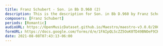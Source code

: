 ```yaml
---
title: Franz Schubert - Son. in Bb D.960 (2)
description: This is the description for Son. in Bb D.960 by Franz Schubert
composers: [Franz Schubert]
periods: [Romantic]
audioURL: https://OpenMusicDataset.github.io/Maestro/maestro-v3.0.0/2006/MIDI-Unprocessed_09_R2_2006_01_ORIG_MID--AUDIO_09_R2_2006_01_Track01_wav.midi
formURL: https://docs.google.com/forms/d/e/1FAIpQLScZZ5OoK0TD49BNOeF9IHjht3KJU0UPenbih47mwJMa9i1rBA/viewform
date: 2021-08-08T07:43:13-06:00
---
```

